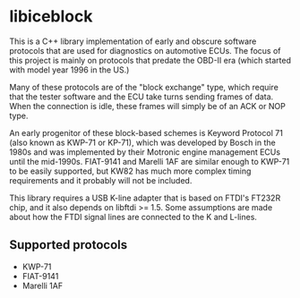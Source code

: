 # libiceblock

This is a C++ library implementation of early and obscure software protocols that are used for diagnostics on automotive ECUs. The focus of this project is mainly on protocols that predate the OBD-II era (which started with model year 1996 in the US.)

Many of these protocols are of the "block exchange" type, which require that the tester software and the ECU take turns sending frames of data. When the connection is idle, these frames will simply be of an ACK or NOP type.

An early progenitor of these block-based schemes is Keyword Protocol 71 (also known as KWP-71 or KP-71), which was developed by Bosch in the 1980s and was implemented by their Motronic engine management ECUs until the mid-1990s. FIAT-9141 and Marelli 1AF are similar enough to KWP-71 to be easily supported, but KW82 has much more complex timing requirements and it probably will not be included.

This library requires a USB K-line adapter that is based on FTDI's FT232R chip, and it also depends on libftdi >= 1.5. Some assumptions are made about how the FTDI signal lines are connected to the K and L-lines.

## Supported protocols

* KWP-71
* FIAT-9141
* Marelli 1AF

